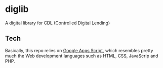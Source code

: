 # diglib
A digital library for CDL (Controlled Digital Lending)

## Tech
Basically, this repo relies on [Google Apps Script](https://developers.google.com/apps-script), which resembles pretty much the Web development languages such as HTML, CSS, JavaScrip and PHP.
